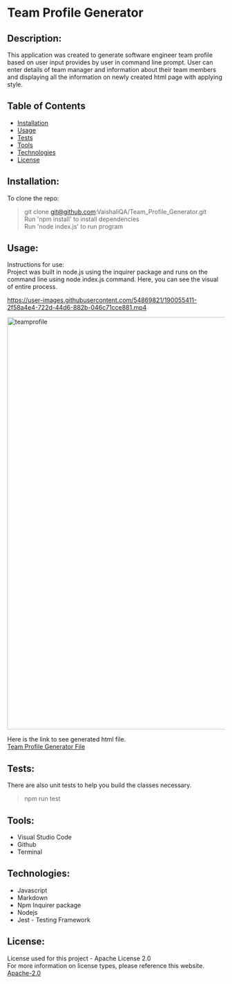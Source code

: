 # Team Profile Generator

  ## Description:
  This application was created to generate software engineer team profile based on user input provides by user in command line prompt. User can enter details of       team manager and information about their team members and displaying all the information on newly created html page with applying style.

  ## Table of Contents 
  - [Installation](#installation)
  - [Usage](#usage)
  - [Tests](#tests)
  - [Tools](#tools)
  - [Technologies](#technologies)
  - [License](#license)
    
  ## Installation:
  To clone the repo: <br>
  >    git clone git@github.com:VaishaliQA/Team_Profile_Generator.git <br>
  >    Run 'npm install' to install dependencies <br>
  >    Run 'node index.js' to run program <br>
    
  ## Usage:
  Instructions for use: <br>
  Project was built in node.js using the inquirer package and runs on the command line using node index.js command.
  Here, you can see the visual of entire process.
  
  

https://user-images.githubusercontent.com/54869821/190055411-2f58a4e4-722d-44d6-882b-046c71cce881.mp4


  
  <img width="952" alt="teamprofile" src="https://user-images.githubusercontent.com/54869821/190048101-0c8fd540-f0d0-4e7b-9dca-1dad7fb624ad.png">




   Here is the link to see generated html file. <br>
  <a href="dist/index.html"> Team Profile Generator File </a>
 
  ## Tests:
  There are also unit tests to help you build the classes necessary. <br>
  >    npm run test
  
  ## Tools:
  - Visual Studio Code
  - Github
  - Terminal
  
  ## Technologies:
  - Javascript
  - Markdown
  - Npm Inquirer package
  - Nodejs
  - Jest - Testing Framework
 
  ## License:
  License used for this project - Apache License 2.0 <br>
  For more information on license types, please reference this website. <br>
  <a href="LICENSE"> Apache-2.0 </a>
